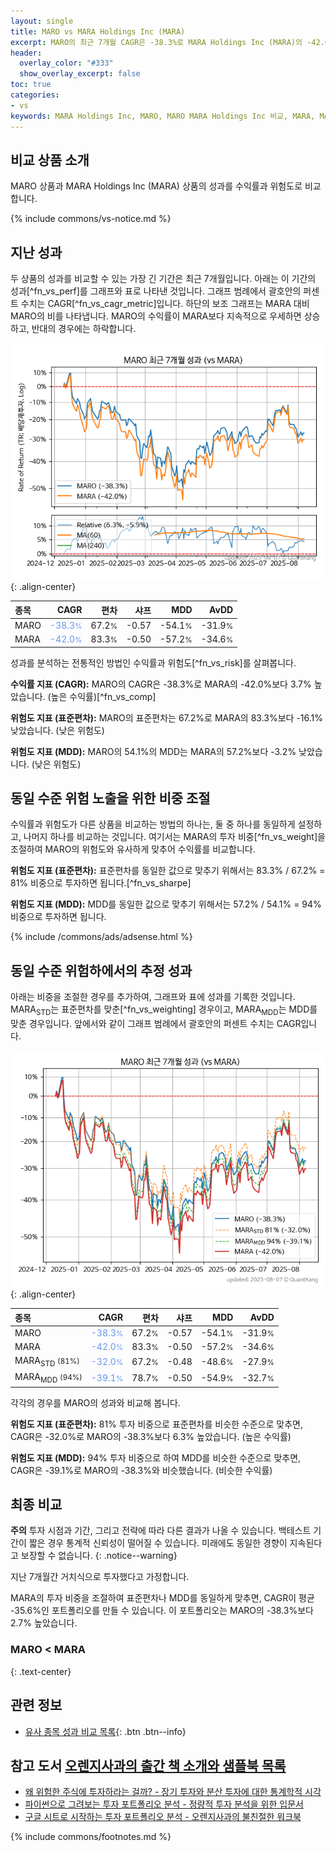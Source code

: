 ```yaml
---
layout: single
title: MARO vs MARA Holdings Inc (MARA)
excerpt: MARO의 최근 7개월 CAGR은 -38.3%로 MARA Holdings Inc (MARA)의 -42.0%보다 3.7% 높았습니다.
header:
  overlay_color: "#333"
  show_overlay_excerpt: false
toc: true
categories:
- vs
keywords: MARA Holdings Inc, MARO, MARO MARA Holdings Inc 비교, MARA, MARO MARO 비교
---
```


## 비교 상품 소개


MARO 상품과 MARA Holdings Inc (MARA) 상품의 성과를 수익률과 위험도로 비교합니다.





{% include commons/vs-notice.md %}

## 지난 성과

두 상품의 성과를 비교할 수 있는 가장 긴 기간은 최근 7개월입니다. 아래는 이 기간의 성과[^fn_vs_perf]를 그래프와 표로 나타낸 것입니다.
그래프 범례에서 괄호안의 퍼센트 수치는 CAGR[^fn_vs_cagr_metric]입니다.
하단의 보조 그래프는 MARA 대비 MARO의 비를 나타냅니다.
MARO의 수익률이 MARA보다 지속적으로 우세하면 상승하고, 반대의 경우에는 하락합니다.

![MARO](/vs/images/maro-vs-mara_dual.png){: .align-center}

| **종목** | **CAGR** | **편차** | **샤프** | **MDD** | **AvDD** |
| :------------ | ------: | -----------: | -------: | ------: | -------: |
| MARO | <span style="color: cornflowerblue">-38.3<small>%</small></span> | 67.2<small>%</small> | -0.57 | -54.1<small>%</small> | -31.9<small>%</small> |
| MARA | <span style="color: cornflowerblue">-42.0<small>%</small></span> | 83.3<small>%</small> | -0.50 | -57.2<small>%</small> | -34.6<small>%</small> |

<!-- more -->


성과를 분석하는 전통적인 방법인 수익률과 위험도[^fn_vs_risk]를 살펴봅니다.

**수익률 지표 (CAGR):** MARO의 CAGR은 -38.3%로 MARA의 -42.0%보다 3.7% 높았습니다. (높은 수익률)[^fn_vs_comp]

**위험도 지표 (표준편차):** MARO의 표준편차는 67.2%로 MARA의 83.3%보다 -16.1% 낮았습니다. (낮은 위험도)

**위험도 지표 (MDD):** MARO의 54.1%의 MDD는 MARA의 57.2%보다 -3.2% 낮았습니다. (낮은 위험도)



## 동일 수준 위험 노출을 위한 비중 조절

수익률과 위험도가 다른 상품을 비교하는 방법의 하나는, 둘 중 하나를 동일하게 설정하고, 나머지 하나를 비교하는 것입니다.
여기서는 MARA의 투자 비중[^fn_vs_weight]을 조절하여 MARO의 위험도와 유사하게 맞추어 수익률를 비교합니다.

**위험도 지표 (표준편차):** 표준편차를 동일한 값으로 맞추기 위해서는 83.3% / 67.2% = 81% 비중으로 투자하면 됩니다.[^fn_vs_sharpe]

**위험도 지표 (MDD):** MDD를 동일한 값으로 맞추기 위해서는 57.2% / 54.1% = 94% 비중으로 투자하면 됩니다.


{% include /commons/ads/adsense.html %}



## 동일 수준 위험하에서의 추정 성과

아래는 비중을 조절한 경우를 추가하여, 그래프와 표에 성과를 기록한 것입니다.
MARA<sub>STD</sub>는 표준편차를 맞춘[^fn_vs_weighting] 경우이고, MARA<sub>MDD</sub>는 MDD를 맞춘 경우입니다.
앞에서와 같이 그래프 범례에서 괄호안의 퍼센트 수치는 CAGR입니다.


![MARO](/vs/images/maro-vs-mara.png){: .align-center}



| **종목** | **CAGR** | **편차** | **샤프** | **MDD** | **AvDD** |
| :------------ | ------: | -----------: | -------: | ------: | -------: |
| MARO | <span style="color: cornflowerblue">-38.3<small>%</small></span> | 67.2<small>%</small> | -0.57 | -54.1<small>%</small> | -31.9<small>%</small> |
| MARA | <span style="color: cornflowerblue">-42.0<small>%</small></span> | 83.3<small>%</small> | -0.50 | -57.2<small>%</small> | -34.6<small>%</small> |
| MARA<sub>STD</sub> <small>(81%)</small> | <span style="color: cornflowerblue">-32.0<small>%</small></span> | 67.2<small>%</small> | -0.48 | -48.6<small>%</small> | -27.9<small>%</small> |
| MARA<sub>MDD</sub> <small>(94%)</small> | <span style="color: cornflowerblue">-39.1<small>%</small></span> | 78.7<small>%</small> | -0.50 | -54.9<small>%</small> | -32.7<small>%</small> |



각각의 경우를 MARO의 성과와 비교해 봅니다.

**위험도 지표 (표준편차):** 81% 투자 비중으로 표준편차를 비슷한 수준으로 맞추면, CAGR은 -32.0%로 MARO의 -38.3%보다 6.3% 높았습니다. (높은 수익률)

**위험도 지표 (MDD):** 94% 투자 비중으로 하여 MDD를 비슷한 수준으로 맞추면, CAGR은 -39.1%로 MARO의 -38.3%와 비슷했습니다. (비슷한 수익률)




## 최종 비교

**주의** 투자 시점과 기간, 그리고 전략에 따라 다른 결과가 나올 수 있습니다. 백테스트 기간이 짧은 경우 통계적 신뢰성이 떨어질 수 있습니다. 미래에도 동일한 경향이 지속된다고 보장할 수 없습니다.
{: .notice--warning}

지난 7개월간 거치식으로 투자했다고 가정합니다.

MARA의 투자 비중을 조절하여 표준편차나 MDD를 동일하게 맞추면, CAGR이 평균 -35.6%인 포트폴리오를 만들 수 있습니다.
이 포트폴리오는 MARO의 -38.3%보다 2.7% 높았습니다.

### MARO &lt; MARA
{: .text-center}


## 관련 정보

- [유사 종목 성과 비교 목록](/vs/){: .btn .btn--info}


## 참고 도서 [오렌지사과의 출간 책 소개와 샘플북 목록](https://kongdori.tistory.com/691)

- [왜 위험한 주식에 투자하라는 걸까? - 장기 투자와 분산 투자에 대한 통계학적 시각](https://kongdori.tistory.com/421)
- [파이썬으로 그려보는 투자 포트폴리오 분석  - 정량적 투자 분석을 위한 입문서](https://kongdori.tistory.com/643)
- [구글 시트로 시작하는 투자 포트폴리오 분석 - 오렌지사과의 불친절한 워크북](https://kongdori.tistory.com/449)

{% include commons/footnotes.md %}